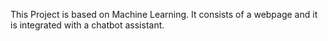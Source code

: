 This Project is based on Machine Learning. It consists of a webpage and it is integrated with a chatbot assistant. 
